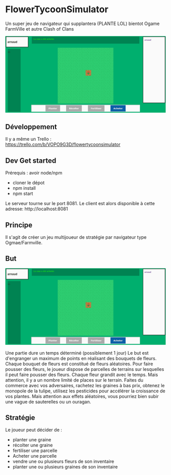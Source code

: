 # FlowerTycoonSimulator
Un super jeu de navigateur qui supplantera (PLANTE LOL) bientot Ogame FarmVille et autre Clash of Clans

![preview](img/preview.jpg)

## Développement

Il y a même un Trello : https://trello.com/b/VOPO9G3D/flowertycoonsimulator

## Dev Get started

Prérequis : avoir node/npm

 - cloner le dépot
 - npm install 
 - npm start

 Le serveur tourne sur le port 8081.
 Le client est alors disponible à cette adresse: http://localhost:8081

## Principe

Il s'agit de créer un jeu multijoueur de stratégie par navigateur type Ogmae/Farmville.

## But

![preview](img/preview.jpg)

Une partie dure un temps déterminé (possiblement 1 jour)
Le but est d'engranger un maximum de points en réalisant des bouquets de fleurs.
Chaque bouquet de fleurs est constitué de fleurs aléatoires.
Pour faire pousser des fleurs, le joueur dispose de parcelles de terrains sur lesquelles il peut faire pousser des fleurs. Chaque fleur grandit avec le temps.
Mais attention, il y a un nombre limité de places sur le terrain.
Faites du commerce avec vos adversaires, rachetez les graines à bas prix, obtenez le monopole de la tulipe, utilisez les pesticides pour accélérer la croissance de vos plantes. Mais attention aux effets aléatoires, vous pourriez bien subir une vague de sauterelles ou un ouragan.

## Stratégie

Le joueur peut décider de :

 - planter une graine
 - récolter une graine
 - fertiliser une parcelle
 - Acheter une parcelle
 - vendre une ou plusieurs fleurs de son inventaire
 - planter une ou plusieurs graines de son inventaire

